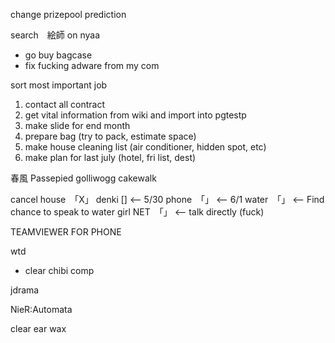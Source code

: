 change prizepool prediction

search　絵師 on nyaa

- go buy bagcase
- fix fucking adware from my com

sort most important job
1. contact all contract
2. get vital information from wiki and import into pgtestp
3. make slide for end month
4. prepare bag (try to pack, estimate space)
5. make house cleaning list (air conditioner, hidden spot, etc)
6. make plan for last july (hotel, fri list, dest)

春風
Passepied
golliwogg cakewalk

cancel
house　「X」 
denki [] <-- 5/30
phone　「」 <-- 6/1
water　「」 <-- Find chance to speak to water girl
NET　「」 <-- talk directly (fuck)


TEAMVIEWER FOR PHONE

wtd
- clear chibi comp 

jdrama

NieR:Automata

clear ear wax
